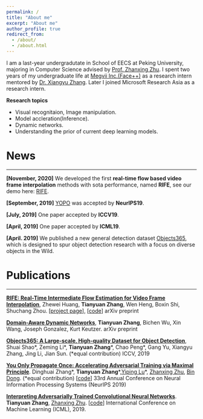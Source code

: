 ```yaml
---
permalink: /
title: "About me"
excerpt: "About me"
author_profile: true
redirect_from: 
  - /about/
  - /about.html
---
```


I am a last-year undergradutate in School of EECS at Peking University, majoring in Computer Science advised by [Prof. Zhanxing Zhu](https://sites.google.com/view/zhanxingzhu/). I spent two years of my undergraduate life at [Megvii Inc.(Face++)](https://megvii.com) as a research intern mentored by [Dr. Xiangyu Zhang](https://scholar.google.com/citations?user=yuB-cfoAAAAJ&hl=zh-CN). Later I joined Microsoft Research Asia as a research intern.  



**Research topics**
* Visual recognitaion, Image manipulation.
* Model accleration(Inference).
* Dynamic networks.
* Understanding the prior of current deep learning models.


# News
----
**[November, 2020]** We developed the first **real-time flow based video frame interpolation** methods with sota performance, named **RIFE**, see our demo here: [RIFE](https://rife-vfi.github.io/).

**[September, 2019]** [YOPO](https://arxiv.org/abs/1905.00877) was accepted by **NeurIPS19**. 

**[July, 2019]**  One paper accepted by **ICCV19**. 

**[April, 2019]** One paper accepted by **ICML19**. 

**[April. 2019]** We published a new general detection dataset [Objects365](http://www.objects365.org/overview.html), which is designed to spur object detection research with a focus on diverse objects in the Wild.

# Publications
----
**[RIFE: Real-Time Intermediate Flow Estimation for Video Frame Interpolation](https://arxiv.org/abs/2011.06294)**, Zhewei Huang, **Tianyuan Zhang**, Wen Heng, Boxin Shi, Shuchang Zhou. [[project page](https://rife-vfi.github.io/)], [[code](https://github.com/hzwer/arXiv2020-RIFE)]  arXiv preprint

**[Domain-Aware Dynamic Networks](https://arxiv.org/pdf/1911.13237.pdf)**, **Tianyuan Zhang**, Bichen Wu, Xin Wang, Joseph Gonzalez, Kurt Keutzer. arXiv preprint

**[Objects365: A Large-scale, High-quality Dataset for Object Detection](http://openaccess.thecvf.com/content_ICCV_2019/papers/Shao_Objects365_A_Large-Scale_High-Quality_Dataset_for_Object_Detection_ICCV_2019_paper.pdf)**, Shuai Shao\*, Zeming Li\*, **Tianyuan Zhang**\*, Chao Peng\*, Gang Yu, Xiangyu Zhang, Jing Li, Jian Sun. (*equal contribution) ICCV, 2019

**[You Only Propagate Once: Accelerating Adversarial Training via Maximal Principle](https://arxiv.org/abs/1905.00877)**. 
Dinghuai Zhang\*, **Tianyuan Zhang**\*,[Yiping Lu](https://web.stanford.edu/~yplu/)\*, [Zhanxing Zhu](https://sites.google.com/view/zhanxingzhu/home), [Bin Dong](http://bicmr.pku.edu.cn/~dongbin). (*equal contribution) [[code](https://github.com/a1600012888/YOPO-You-Only-Propagate-Once)] 33rd Annual Conference on Neural Information Processing Systems (NeurIPS 2019)

**[Interpreting Adversarially Trained Convolutional Neural Networks](https://arxiv.org/abs/1905.09797)**. **Tianyuan Zhang**, [Zhanxing Zhu](https://sites.google.com/view/zhanxingzhu/home). [[code](https://github.com/PKUAI26/AT-CNN)]
International Conference on Machine Learning (ICML), 2019.



